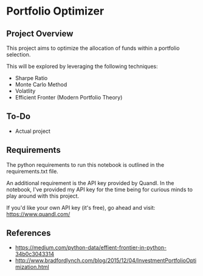 # Portfolio Optimizer

## Project Overview
This project aims to optimize the allocation of funds within a portfolio selection. 

This will be explored by leveraging the following techniques:
- Sharpe Ratio
- Monte Carlo Method
- Volatlity
- Efficient Fronter (Modern Portfolio Theory)

## To-Do
- Actual project

## Requirements
The python requirements to run this notebook is outlined in the requirements.txt file. 

An additional requirement is the API key provided by Quandl. In the notebook, I've provided my API key for the time being for curious minds to play around with this project. 

If you'd like your own API key (it's free), go ahead and visit: https://www.quandl.com/

## References
- https://medium.com/python-data/effient-frontier-in-python-34b0c3043314
- http://www.bradfordlynch.com/blog/2015/12/04/InvestmentPortfolioOptimization.html

